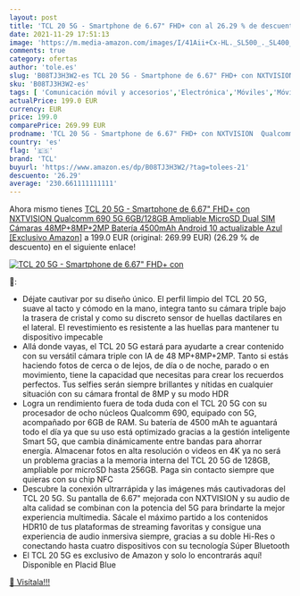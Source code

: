 ```yaml
---
layout: post
title: 'TCL 20 5G - Smartphone de 6.67" FHD+ con al 26.29 % de descuento'
date: 2021-11-29 17:51:13
image: 'https://m.media-amazon.com/images/I/41Aii+Cx-HL._SL500_._SL400_.jpg'
comments: true
category: ofertas
author: 'tole.es'
slug: 'B08TJ3H3W2-es TCL 20 5G - Smartphone de 6.67" FHD+ con NXTVISION...'
sku: 'B08TJ3H3W2-es'
tags: [ 'Comunicación móvil y accesorios','Electrónica','Móviles','Móviles y smartphones libres','android','tcl', ]
actualPrice: 199.0 EUR
currency: EUR
price: 199.0
comparePrice: 269.99 EUR
prodname: 'TCL 20 5G - Smartphone de 6.67" FHD+ con NXTVISION  Qualcomm 690 5G  6GB/128GB Ampliable MicroSD  Dual SIM  Cámaras 48MP+8MP+2MP  Batería 4500mAh  Android 10 actualizable  Azul [Exclusivo Amazon]'
country: 'es'
flag: '🇪🇸'
brand: 'TCL'
buyurl: 'https://www.amazon.es/dp/B08TJ3H3W2/?tag=tolees-21'
descuento: '26.29'
average: '230.661111111111'
---
```


Ahora mismo tienes [TCL 20 5G - Smartphone de 6.67" FHD+ con NXTVISION  Qualcomm 690 5G  6GB/128GB Ampliable MicroSD  Dual SIM  Cámaras 48MP+8MP+2MP  Batería 4500mAh  Android 10 actualizable  Azul [Exclusivo Amazon]](https://www.amazon.es/dp/B08TJ3H3W2/?tag=tolees-21) a 199.0 EUR (original: 269.99 EUR) (26.29 %  de descuento) en el siguiente enlace!

[![TCL 20 5G - Smartphone de 6.67" FHD+ con](https://m.media-amazon.com/images/I/41Aii+Cx-HL._SL500_._SL400_.jpg)](https://www.amazon.es/dp/B08TJ3H3W2/?tag=tolees-21)

🔎:

- Déjate cautivar por su diseño único. El perfil limpio del TCL 20 5G, suave al tacto y cómodo en la mano, integra tanto su cámara triple bajo la trasera de cristal y como su discreto sensor de huellas dactilares en el lateral. El revestimiento es resistente a las huellas para mantener tu dispositivo impecable
- Allá donde vayas, el TCL 20 5G estará para ayudarte a crear contenido con su versátil cámara triple con IA de 48 MP+8MP+2MP. Tanto si estás haciendo fotos de cerca o de lejos, de día o de noche, parado o en movimiento, tiene la capacidad que necesitas para crear los recuerdos perfectos. Tus selfies serán siempre brillantes y nítidas en cualquier situación con su cámara frontal de 8MP y su modo HDR
- Logra un rendimiento fuera de toda duda con el TCL 20 5G con su procesador de ocho núcleos Qualcomm 690, equipado con 5G, acompañado por 6GB de RAM. Su batería de 4500 mAh te aguantará todo el día ya que su uso está optimizado gracias a la gestión inteligente Smart 5G, que cambia dinámicamente entre bandas para ahorrar energía. Almacenar fotos en alta resolución o videos en 4K ya no será un problema gracias a la memoria interna del TCL 20 5G de 128GB, ampliable por microSD hasta 256GB. Paga sin contacto siempre que quieras con su chip NFC
- Descubre la conexión ultrarrápida y las imágenes más cautivadoras del TCL 20 5G. Su pantalla de 6.67" mejorada con NXTVISION y su audio de alta calidad se combinan con la potencia del 5G para brindarte la mejor experiencia multimedia. Sácale el máximo partido a los contenidos HDR10 de tus plataformas de streaming favoritas y consigue una experiencia de audio inmersiva siempre, gracias a su doble Hi-Res o conectando hasta cuatro dispositivos con su tecnología Súper Bluetooth
- El TCL 20 5G es exclusivo de Amazon y solo lo encontrarás aquí! Disponible en Placid Blue

[🛒 Visítala!!!](https://www.amazon.es/dp/B08TJ3H3W2/?tag=tolees-21)
